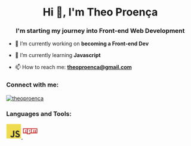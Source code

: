 <h1 align="center">Hi 👋, I'm Theo Proença</h1>
<h3 align="center">I'm starting my journey into Front-end Web Development</h3>

- 🔭 I’m currently working on **becoming a Front-end Dev**

- 🌱 I’m currently learning **Javascript**

- 📫 How to reach me: **theoproenca@gmail.com**

<h3 align="left">Connect with me:</h3>
<p align="left">
<a href="https://linkedin.com/in/theoproenca" target="blank"><img align="center" src="https://raw.githubusercontent.com/rahuldkjain/github-profile-readme-generator/master/src/images/icons/Social/linked-in-alt.svg" alt="theoproenca" height="30" width="40" /></a>
</p>

<h3 align="left">Languages and Tools:</h3>
<p align="left"> 
  <a href="https://developer.mozilla.org/pt-BR/docs/Web/JavaScript" target="_blank" rel="noreferrer"> 
    <img src="https://raw.githubusercontent.com/devicons/devicon/1119b9f84c0290e0f0b38982099a2bd027a48bf1/icons/javascript/javascript-original.svg" alt="js" width="40" height="40"/> 
  </a>
  <a href="https://www.npmjs.com/" target="_blank" rel="noreferrer"> 
    <img src="https://raw.githubusercontent.com/devicons/devicon/1119b9f84c0290e0f0b38982099a2bd027a48bf1/icons/npm/npm-original-wordmark.svg" alt="npm" width="40" height="40"/> 
  </a> 
</p>
